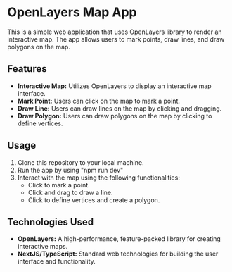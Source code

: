 # OpenLayers Map App

This is a simple web application that uses OpenLayers library to render an interactive map. The app allows users to mark points, draw lines, and draw polygons on the map.

## Features

- **Interactive Map:** Utilizes OpenLayers to display an interactive map interface.
- **Mark Point:** Users can click on the map to mark a point.
- **Draw Line:** Users can draw lines on the map by clicking and dragging.
- **Draw Polygon:** Users can draw polygons on the map by clicking to define vertices.

## Usage

1. Clone this repository to your local machine.
2. Run the app by using "npm run dev"
3. Interact with the map using the following functionalities:
   - Click to mark a point.
   - Click and drag to draw a line.
   - Click to define vertices and create a polygon.

## Technologies Used

- **OpenLayers:** A high-performance, feature-packed library for creating interactive maps.
- **NextJS/TypeScript:** Standard web technologies for building the user interface and functionality.



